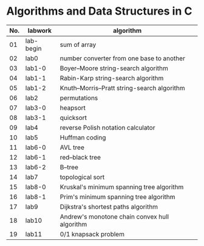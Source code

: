 ﻿# Algorithms and Data Structures in C
|No.| labwork | algorithm | 
|---| -------- | ------ |
|01 | lab-begin| sum of array |
|02 | lab0     | number converter from one base to another |
|03 | lab1-0   | Boyer–Moore string-search algorithm |
|04 | lab1-1   | Rabin-Karp  string-search algorithm |
|05 | lab1-2   | Knuth–Morris–Pratt string-search algorithm |
|06 | lab2     | permutations |
|07 | lab3-0   | heapsort |
|08 | lab3-1   | quicksort |
|09 | lab4     | reverse Polish notation calculator |
|10 | lab5     | Huffman coding |
|11 | lab6-0   | AVL tree |
|12 | lab6-1   | red–black tree |
|13 | lab6-2   | B–tree |
|14 | lab7     | topological sort |
|15 | lab8-0   | Kruskal's minimum spanning tree algorithm |
|16 | lab8-1   | Prim's minimum spanning tree algorithm |
|17 | lab9     | Dijkstra's shortest paths algorithm |
|18 | lab10    | Andrew's monotone chain convex hull algorithm |
|19 | lab11    | 0/1 knapsack problem |

